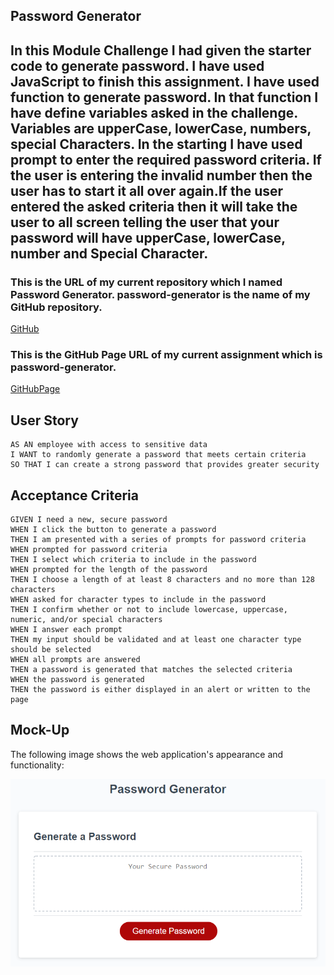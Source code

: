 ## Password Generator

## In this Module Challenge I had given the starter code to generate password. I have used JavaScript to finish this assignment. I have used function to generate password. In that function I have define variables asked in the challenge. Variables are upperCase, lowerCase, numbers, special Characters. In the starting I have used prompt to enter the required password criteria. If the user is entering the invalid number then the user has to start it all over again.If the user entered the asked criteria then it will take the user to all screen telling the user that your password will have upperCase, lowerCase, number and Special Character.

### This is the URL of my current repository which I named Password Generator. password-generator is the name of my GitHub repository.
[GitHub](https://github.com/jaya4ever/password-generator "GitHub Repository")

### This is the GitHub Page URL of my current assignment which is password-generator.
[GitHubPage](https://jaya4ever.github.io/password-generator/  "GitHub Page")



## User Story

```
AS AN employee with access to sensitive data
I WANT to randomly generate a password that meets certain criteria
SO THAT I can create a strong password that provides greater security
```

## Acceptance Criteria

```
GIVEN I need a new, secure password
WHEN I click the button to generate a password
THEN I am presented with a series of prompts for password criteria
WHEN prompted for password criteria
THEN I select which criteria to include in the password
WHEN prompted for the length of the password
THEN I choose a length of at least 8 characters and no more than 128 characters
WHEN asked for character types to include in the password
THEN I confirm whether or not to include lowercase, uppercase, numeric, and/or special characters
WHEN I answer each prompt
THEN my input should be validated and at least one character type should be selected
WHEN all prompts are answered
THEN a password is generated that matches the selected criteria
WHEN the password is generated
THEN the password is either displayed in an alert or written to the page
```

## Mock-Up

The following image shows the web application's appearance and functionality:

![The Password Generator application displays a red button to "Generate Password".](./Assets/03-javascript-homework-demo.png)

